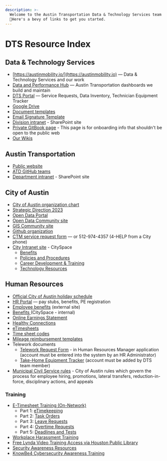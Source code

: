 ```yaml
---
description: >-
  ​Welcome to the Austin Transportation Data & Technology Services team!
  👋Here's a bevy of links to get you started.​
---
```


# DTS Resource Index

## Data & Technology Services

* [https://austinmobility.io/](https://austinmobility.io) — Data & Technology Services and our work
* [Data and Performance Hub](http://transportation.austintexas.io) — Austin Transportation dashboards we build and maintain
* [DTS Portal](http://atd.knack.com/dts) — Service Requests, Data Inventory, Technician Equipment Tracker
* [Google Drive](https://drive.google.com/drive/folders/1fNmU-czryk5wJsn1gmb4WYUJJdut8Me7)
* [Document templates](https://drive.google.com/open?id=1Txqc8xGkwa3h9lrRoXGzGjLlVo0S8DA6)
* [Email Signature Template](https://docs.google.com/document/d/1OAoBll9rIl6XZq2uOShm5HCbHJboOt0SLP\_wK6tjkEE/edit#)
* [Division intranet](https://cityofaustin.sharepoint.com/sites/ATDDTS) - SharePoint site
* [Private GitBook page](https://app.gitbook.com/@atd-dts/s/dts-service-desk-knowledge-base/onboarding/general) - This page is for onboarding info that shouldn't be open to the public web
* [Our Wikis](our-wikis.md)

## Austin Transportation

* [Public website](http://www.austintexas.gov/department/transportation)
* [ATD GitHub teams](https://github.com/orgs/cityofaustin/teams/transportation)
* [Department intranet](https://cityofaustin.sharepoint.com/sites/ATDHub) - SharePoint site

## City of Austin

* [City of Austin organization chart](https://www.austintexas.gov/sites/default/files/files/City\_Manager/COAOrgChart11\_2020-FNL3.pdf)
* [Strategic Direction 2023](https://www.austintexas.gov/edims/document.cfm?id=341820)
* [Open Data Portal](https://data.austintexas.gov)
* [Open Data Community site](https://opendata.bloomfire.com)
* [GIS Community site](https://austingis.bloomfire.com)
* [Github organization](https://github.com/cityofaustin)
* [CTM service request form](https://atx.service-now.com/sp?id=sc\_cat\_item\&sys\_id=02e490c6db7f1300a314e1c2ca9619e6) — or 512-974-4357 (4-HELP from a City phone)
* [City Intranet site](https://cityspace.austintexas.gov/Home) - CitySpace
  * [Benefits ](https://cityspace.austintexas.gov/Benefits)
  * [Policies and Procedures](https://cityspace.austintexas.gov/Policies-Procedures)
  * [Career Development & Training](https://cityspace.austintexas.gov/Career-Development-Training)
  * [Technology Resources](https://cityspace.austintexas.gov/Technology-Resources)

## Human Resources

* [Official City of Austin holiday schedule](http://www.austintexas.gov/department/official-city-holidays)
* [HR Portal](https://hrdcfprod.coacd.org) — pay stubs, benefits, PE registration
* [Employee benefits](http://www.austintexas.gov/department/active-employee-benefits/) (external site)
* [Benefits ](https://cityspace.austintexas.gov/Benefits)(CitySpace - internal)
* [Online Earnings Statement](https://www.ci.austin.tx.us/eaccess/default.cfm)
* [Healthy Connections](http://cityspace.ci.austin.tx.us/services/healthyconnections)
* [eTimesheets](https://pwdweb.austintexas.gov/timesheet/pwd.cfm)
* [Time sheet codes](https://cityofaustin.sharepoint.com/sites/ATDHub/SitePages/Time-sheet-Earn-Codes.aspx)
* [Mileage reimbursement templates](https://cityofaustin.sharepoint.com/:b:/r/sites/ATD/DTS/Shared%20Documents/Admin/MileageReport\_TEMPLATE\_FY19\_fillable.pdf?csf=1)
* Telework documents
  * [Telework Request Form](https://atd.knack.com/hr#new-telework-request/) - in Human Resources Manager application (account must be entered into the system by an HR Administrator)
  * [Take-Home Equipment Tracker](https://atd.knack.com/dts#my-equipment/) (account must be added by DTS team member)
* [Municipal Civil Service rules](https://www.austintexas.gov/department/municipal-civil-service-rules) - City of Austin rules which govern the process for employee hiring, promotions, lateral transfers, reduction-in-force, disciplinary actions, and appeals

### Training

* [E-Timesheet Training (On-Network)](https://sites.google.com/site/pwuclass/etimekeeping)
  * Part 1: [eTimekeeping](https://www4.austintexas.gov/eTimekeeping12b-01)
  * Part 2: [Task Orders](https://www4.austintexas.gov/eTimekeeping12b-02)
  * Part 3: [Leave Requests](https://www4.austintexas.gov/eTimekeeping12b-03)
  * Part 4: [Overtime Requests](https://www4.austintexas.gov/eTimekeeping12b-04)
  * Part 5: [Deadlines and Tests](https://www4.austintexas.gov/eTimekeeping12b-05)
* [Workplace Harassment Training](http://coaspweb1/sites/PWD/PWU/SitePages/ATDLearn.aspx)
* [Free Lynda Video Training Access via Houston Public Library](https://austininnovation.slack.com/archives/C04KZA1TX/p1562946735079000)
* [Security Awareness Resources](https://cityspace.austintexas.gov/Technology-Resources/Security-Policies/Security-Awareness?BestBetMatch=cyber%20security%7C32d8929b-2bc1-4a27-b394-409c3b0f2dcb%7Ccce81894-b080-4e68-91be-5a25cdc7a7ed%7Cen-US)
* [KnowBe4 Cybersecurity Awareness Training](https://atx.service-now.com/sp?id=kb\_article\&sys\_id=1c3661b11b08b450a7951f861a4bcb25)
